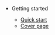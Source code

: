<!-- _navbar.md -->

* Getting started

  * [Quick start](quick_start.md)
  * [Cover page](cover.md)
